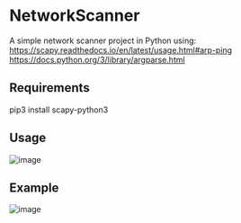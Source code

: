# NetworkScanner
A simple network scanner project in Python using:<br>
https://scapy.readthedocs.io/en/latest/usage.html#arp-ping<br>
https://docs.python.org/3/library/argparse.html


## Requirements
pip3 install scapy-python3


## Usage
![image](https://user-images.githubusercontent.com/108718585/195919022-e34bde53-405c-4c95-8740-6bda6c9b7385.png)


## Example
![image](https://user-images.githubusercontent.com/108718585/195919476-9566c9c6-4eef-4a41-b281-f07a8f7b58f5.png)
